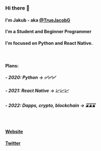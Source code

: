 ### Hi there 👋
#### I'm Jakub - aka [@TrueJacobG][twitter]

#### I'm a Student and Beginner Programmer
#### I'm focused on Python and React Native.

</br>

#### Plans:
##### - 2020: Python -> ✅✅✅
##### - 2021: React Native -> 📈📈📈
##### - 2022: Dapps, crypto, blockchain -> ⌛⌛⌛

</br>

#### [Website][website]
#### [Twitter][twitter]

[website]: https://truejacobg.github.io/WEB/
[twitter]: https://twitter.com/TrueJacobG
